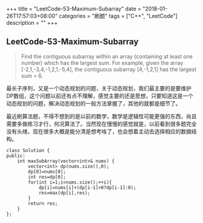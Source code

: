 +++
title = "LeetCode-53-Maximum-Subarray"
date = "2018-01-26T17:57:03+08:00"
categories = "刷题"
tags = ["C++", "LeetCode"]
description = ""
+++

## LeetCode-53-Maximum-Subarray
> Find the contiguous subarray within an array (containing at least one number) which has the largest sum.
For example, given the array [-2,1,-3,4,-1,2,1,-5,4],
the contiguous subarray [4,-1,2,1] has the largest sum = 6.

最长子序列，又是一个动态规划的问题，关于动态规划，我们最主要的是要维护DP数组，这个问题以前还有点不理解，感觉主要的还是思想，只要知道这是一个动态规划的问题，解决动态规划的一般方法掌握了，其他的就都是细节了。

最近刷算法题，不得不想到的是以前的数学，数学是逻辑性可能更强的东西，尚且需要多做练习才行，何况算法了。当然现在慢慢的感觉就是，以前看到很多题完全没有头绪，现在很多大概是能分清是想考啥了，也会想着主动去选择相应的数据结构。
```
class Solution {
public:
    int maxSubArray(vector<int>& nums) {
        vector<int> dp(nums.size(),0);
        dp[0]=nums[0];
        int res=dp[0];
        for(int i=1;i<nums.size();++i){
            dp[i]=nums[i]+(dp[i-1]>0?dp[i-1]:0);
            res=max(dp[i],res);
        }
        return res;
    }
};
```


